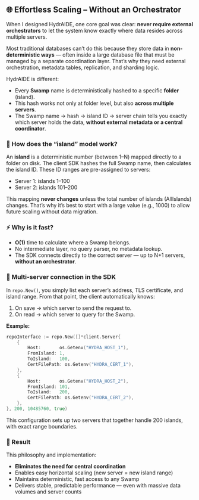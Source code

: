 ## 🌐 Effortless Scaling – Without an Orchestrator

When I designed HydrAIDE, one core goal was clear: **never require external orchestrators** to let the system know exactly where data resides across multiple servers.

Most traditional databases can’t do this because they store data in **non-deterministic ways** — often inside a large database file that must be managed by a separate coordination layer. That’s why they need external orchestration, metadata tables, replication, and sharding logic.

HydrAIDE is different:

* Every **Swamp** name is deterministically hashed to a specific **folder** (island).
* This hash works not only at folder level, but also **across multiple servers**.
* The Swamp name → hash → island ID → server chain tells you exactly which server holds the data, **without external metadata or a central coordinator**.

### 🧠 How does the “island” model work?

An **island** is a deterministic number (between 1–N) mapped directly to a folder on disk.
The client SDK hashes the full Swamp name, then calculates the island ID. These ID ranges are pre-assigned to servers:

* Server 1: islands 1–100
* Server 2: islands 101–200

This mapping **never changes** unless the total number of islands (AllIslands) changes. That’s why it’s best to start with a large value (e.g., 1000) to allow future scaling without data migration.

### ⚡ Why is it fast?

* **O(1)** time to calculate where a Swamp belongs.
* No intermediate layer, no query parser, no metadata lookup.
* The SDK connects directly to the correct server — up to N+1 servers, **without an orchestrator**.

### 🔗 Multi-server connection in the SDK

In `repo.New()`, you simply list each server’s address, TLS certificate, and island range. From that point, the client automatically knows:

1. On save → which server to send the request to.
2. On read → which server to query for the Swamp.

**Example:**

```go
repoInterface := repo.New([]*client.Server{
    {
        Host:       os.Getenv("HYDRA_HOST_1"),
        FromIsland: 1,
        ToIsland:   100,
        CertFilePath: os.Getenv("HYDRA_CERT_1"),
    },
    {
        Host:       os.Getenv("HYDRA_HOST_2"),
        FromIsland: 101,
        ToIsland:   200,
        CertFilePath: os.Getenv("HYDRA_CERT_2"),
    },
}, 200, 10485760, true)
```

This configuration sets up two servers that together handle 200 islands, with exact range boundaries.

### 🎯 Result

This philosophy and implementation:

* **Eliminates the need for central coordination**
* Enables easy horizontal scaling (new server = new island range)
* Maintains deterministic, fast access to any Swamp
* Delivers stable, predictable performance — even with massive data volumes and server counts
